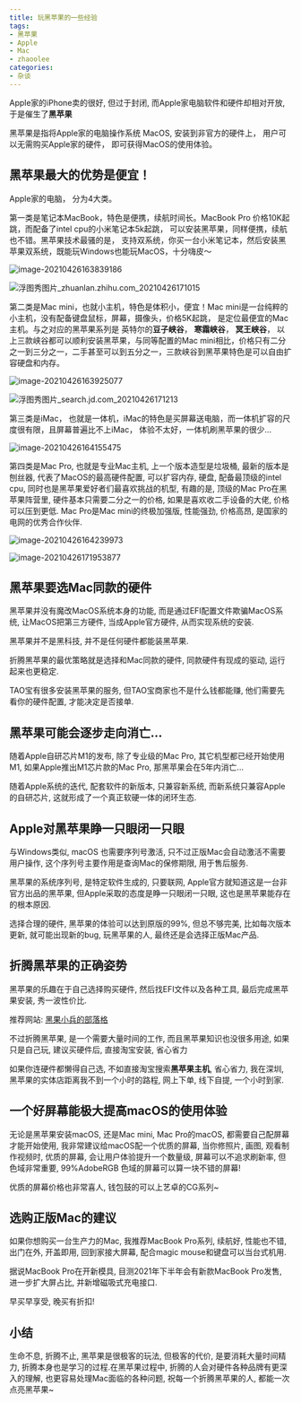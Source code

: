```yaml
---
title: 玩黑苹果的一些经验
tags: 
- 黑苹果
- Apple
- Mac
- zhaoolee
categories:
- 杂谈
---
```




Apple家的iPhone卖的很好, 但过于封闭, 而Apple家电脑软件和硬件却相对开放, 于是催生了**黑苹果**

黑苹果是指将Apple家的电脑操作系统 MacOS, 安装到非官方的硬件上， 用户可以无需购买Apple家的硬件， 即可获得MacOS的使用体验。



## 黑苹果最大的优势是便宜！



Apple家的电脑， 分为4大类。

第一类是笔记本MacBook，特色是便携，续航时间长。MacBook Pro 价格10K起跳，而配备了intel cpu的小米笔记本5k起跳， 可以安装黑苹果，同样便携，续航也不错。黑苹果技术最骚的是， 支持双系统，你买一台小米笔记本，然后安装黑苹果双系统，既能玩Windows也能玩MacOS，十分嗨皮～

![image-20210426163839186](https://cdn.fangyuanxiaozhan.com/assets/1619426320264BY8SM6nP.png)

![浮图秀图片_zhuanlan.zhihu.com_20210426171015](https://cdn.fangyuanxiaozhan.com/assets/1619428240478exKmKX74.jpeg)

第二类是Mac mini，也就小主机，特色是体积小，便宜！Mac mini是一台纯粹的小主机，没有配备键盘鼠标，屏幕，摄像头，价格5K起跳， 是定位最便宜的Mac主机。与之对应的黑苹果系列是 英特尔的**豆子峡谷**， **寒霜峡谷**，  **冥王峡谷**， 以上三款峡谷都可以顺利安装黑苹果，与同等配置的Mac mini相比，价格只有二分之一到三分之一，二手甚至可以到五分之一，三款峡谷到黑苹果特色是可以自由扩容硬盘和内存。

![image-20210426163925077](https://cdn.fangyuanxiaozhan.com/assets/1619426365383S4hNhPJH.png)

![浮图秀图片_search.jd.com_20210426171213](https://cdn.fangyuanxiaozhan.com/assets/1619428514141rPwSE2hx.png)

第三类是iMac， 也就是一体机，iMac的特色是买屏幕送电脑，而一体机扩容的尺度很有限，且屏幕普遍比不上iMac， 体验不太好，一体机刷黑苹果的很少...



![image-20210426164155475](https://cdn.fangyuanxiaozhan.com/assets/1619426515979dTEWJ836.png)

第四类是Mac Pro, 也就是专业Mac主机, 上一个版本造型是垃圾桶, 最新的版本是刨丝器, 代表了MacOS的最高硬件配置, 可以扩容内存, 硬盘, 配备最顶级的intel cpu, 同时也是黑苹果爱好者们最喜欢挑战的机型, 有趣的是, 顶级的Mac Pro在黑苹果阵营里, 硬件基本只需要二分之一的价格, 如果是喜欢收二手设备的大佬, 价格可以压到更低. Mac Pro是Mac mini的终极加强版, 性能强劲, 价格高昂, 是国家的电网的优秀合作伙伴.

![image-20210426164239973](https://cdn.fangyuanxiaozhan.com/assets/1619426560513Xmbttn6x.png)

![image-20210426171953877](https://cdn.fangyuanxiaozhan.com/assets/1619428794507xpAYrbbC.png)





## 黑苹果要选Mac同款的硬件

黑苹果并没有魔改MacOS系统本身的功能, 而是通过EFI配置文件欺骗MacOS系统, 让MacOS把第三方硬件, 当成Apple官方硬件, 从而实现系统的安装.

黑苹果并不是黑科技, 并不是任何硬件都能装黑苹果.

折腾黑苹果的最优策略就是选择和Mac同款的硬件, 同款硬件有现成的驱动, 运行起来也更稳定.

TAO宝有很多安装黑苹果的服务, 但TAO宝商家也不是什么钱都能赚, 他们需要先看你的硬件配置, 才能决定是否接单.



## 黑苹果可能会逐步走向消亡...

随着Apple自研芯片M1的发布, 除了专业级的Mac Pro, 其它机型都已经开始使用M1, 如果Apple推出M1芯片款的Mac Pro, 那黑苹果会在5年内消亡... 

随着Apple系统的迭代, 配套软件的新版本, 只兼容新系统, 而新系统只兼容Apple的自研芯片, 这就形成了一个真正软硬一体的闭环生态.



## Apple对黑苹果睁一只眼闭一只眼



与Windows类似, macOS 也需要序列号激活, 只不过正版Mac会自动激活不需要用户操作, 这个序列号主要作用是查询Mac的保修期限, 用于售后服务.

黑苹果的系统序列号, 是特定软件生成的, 只要联网,  Apple官方就知道这是一台非官方出品的黑苹果, 但Apple采取的态度是睁一只眼闭一只眼, 这也是黑苹果能存在的根本原因.

选择合理的硬件, 黑苹果的体验可以达到原版的99%, 但总不够完美, 比如每次版本更新, 就可能出现新的bug, 玩黑苹果的人, 最终还是会选择正版Mac产品.



## 折腾黑苹果的正确姿势



黑苹果的乐趣在于自己选择购买硬件, 然后找EFI文件以及各种工具, 最后完成黑苹果安装, 秀一波性价比.

推荐网站: [黑果小兵的部落格](https://blog.daliansky.net/)

不过折腾黑苹果, 是一个需要大量时间的工作, 而且黑苹果知识也没很多用途, 如果只是自己玩, 建议买硬件后, 直接淘宝安装, 省心省力

如果你连硬件都懒得自己选, 不如直接淘宝搜索**黑苹果主机**, 省心省力, 我在深圳, 黑苹果的实体店距离我不到一个小时的路程, 网上下单, 线下自提, 一个小时到家.





##  一个好屏幕能极大提高macOS的使用体验



无论是黑苹果安装macOS, 还是Mac mini, Mac Pro的macOS, 都需要自己配屏幕才能开始使用, 我非常建议给macOS配一个优质的屏幕, 当你修照片, 画图, 观看制作视频时, 优质的屏幕, 会让用户体验提升一个数量级, 屏幕可以不追求刷新率, 但色域非常重要, 99%AdobeRGB 色域的屏幕可以算一块不错的屏幕!

优质的屏幕价格也非常喜人, 钱包鼓的可以上艺卓的CG系列~





## 选购正版Mac的建议



如果你想购买一台生产力的Mac, 我推荐MacBook Pro系列, 续航好, 性能也不错, 出门在外, 开盖即用, 回到家接大屏幕, 配合magic mouse和键盘可以当台式机用.

据说MacBook Pro在开新模具, 目测2021年下半年会有新款MacBook Pro发售, 进一步扩大屏占比, 并新增磁吸式充电接口.

早买早享受, 晚买有折扣!



## 小结



生命不息, 折腾不止, 黑苹果是很极客的玩法, 但极客的代价, 是要消耗大量时间精力, 折腾本身也是学习的过程.在黑苹果过程中, 折腾的人会对硬件各种品牌有更深入的理解, 也更容易处理Mac面临的各种问题, 祝每一个折腾黑苹果的人, 都能一次点亮黑苹果~











